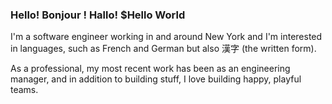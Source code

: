 ### Hello! Bonjour ! Hallo! $Hello World

I'm a software engineer working in and around New York and I'm interested in languages, such as French and German but also 漢字 (the written form).

As a professional, my most recent work has been as an engineering manager, and in addition to building stuff, I love building happy, playful teams.
